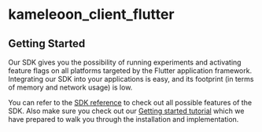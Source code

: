 # kameleoon_client_flutter

## Getting Started

Our SDK gives you the possibility of running experiments and activating feature flags on all platforms targeted by the Flutter application framework. Integrating our SDK into your applications is easy, and its footprint (in terms of memory and network usage) is low.

You can refer to the [SDK reference](https://developers.kameleoon.com/java-sdk.html#reference) to check out all possible features of the SDK. Also make sure you check out our [Getting started tutorial](https://developers.kameleoon.com/java-sdk.html#getting-started) which we have prepared to walk you through the installation and implementation.
